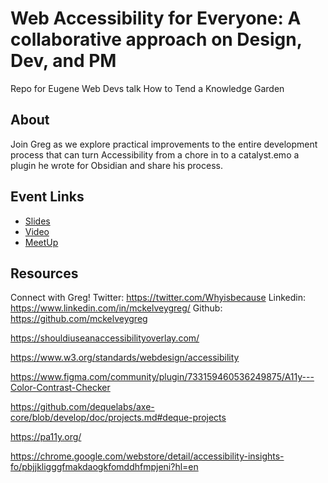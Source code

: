 # Web Accessibility for Everyone: A collaborative approach on Design, Dev, and PM
Repo for Eugene Web Devs talk How to Tend a Knowledge Garden

## About

Join Greg as we explore practical improvements to the entire development process that can turn Accessibility from a chore in to a catalyst.emo a plugin he wrote for Obsidian and share his process.


## Event Links

- [Slides](https://slides.com/gregmckelvey/a11y-for-everyone/fullscreen#/1)
- [Video](https://www.youtube.com/watch?v=lrXyUqGh3Vs)
- [MeetUp](https://www.meetup.com/eugenewebdevs/events/292754389/)

## Resources

Connect with Greg!
Twitter: https://twitter.com/Whyisbecause
Linkedin: https://www.linkedin.com/in/mckelveygreg/
Github: https://github.com/mckelveygreg


https://shouldiuseanaccessibilityoverlay.com/

https://www.w3.org/standards/webdesign/accessibility

https://www.figma.com/community/plugin/733159460536249875/A11y---Color-Contrast-Checker

https://github.com/dequelabs/axe-core/blob/develop/doc/projects.md#deque-projects

https://pa11y.org/

https://chrome.google.com/webstore/detail/accessibility-insights-fo/pbjjkligggfmakdaogkfomddhfmpjeni?hl=en
